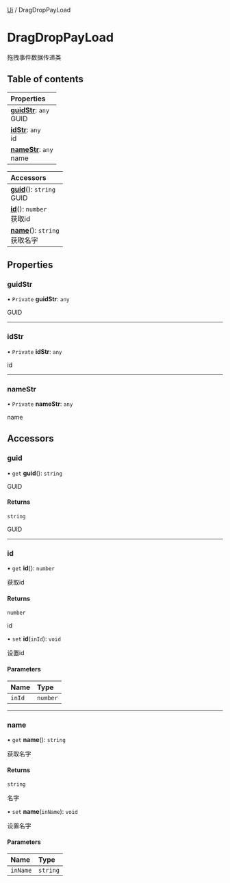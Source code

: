 [Ui](../groups/Core.Ui.md) / DragDropPayLoad

# DragDropPayLoad <Badge type="tip" text="Class" /> <Score text="DragDropPayLoad" />

拖拽事件数据传递类

## Table of contents

| Properties |
| :-----|
| **[guidStr](mw.DragDropPayLoad.md#guidstr)**: `any` <br> GUID|
| **[idStr](mw.DragDropPayLoad.md#idstr)**: `any` <br> id|
| **[nameStr](mw.DragDropPayLoad.md#namestr)**: `any` <br> name|

| Accessors |
| :-----|
| **[guid](mw.DragDropPayLoad.md#guid)**(): `string` <br> GUID|
| **[id](mw.DragDropPayLoad.md#id)**(): `number` <br> 获取id|
| **[name](mw.DragDropPayLoad.md#name)**(): `string` <br> 获取名字|

## Properties

### guidStr <Score text="guidStr" /> 

• `Private` **guidStr**: `any`

GUID

___

### idStr <Score text="idStr" /> 

• `Private` **idStr**: `any`

id

___

### nameStr <Score text="nameStr" /> 

• `Private` **nameStr**: `any`

name

## Accessors

### guid <Score text="guid" /> 

• `get` **guid**(): `string`

GUID

#### Returns

`string`

GUID

___

### id <Score text="id" /> 

• `get` **id**(): `number`

获取id

#### Returns

`number`

id

• `set` **id**(`inId`): `void`

设置id

#### Parameters

| Name | Type |
| :------ | :------ |
| `inId` | `number` |


___

### name <Score text="name" /> 

• `get` **name**(): `string`

获取名字

#### Returns

`string`

名字

• `set` **name**(`inName`): `void`

设置名字

#### Parameters

| Name | Type |
| :------ | :------ |
| `inName` | `string` |

